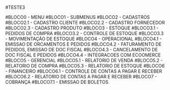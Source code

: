 #TESTE3

#BLOCO0 - MENU
#BLOCO1 - SUBMENUS
#BLOCO2 - CADASTROS
#BLOCO2.1 - CADASTRO CLIENTE
#BLOCO2.2 - CADASTRO FORNECEDOR
#BLOCO2.3 - CADASTRO PRODUTO
#BLOCO3 - ESTOQUE
#BLOCO3.1 - PEDIDOS DE COMPRA
#BLOCO3.2 - CONTROLE DE ESTOQUE
#BLOCO3.3 - MOVIMENTAÇÃO DE ESTOQUE
#BLOCO4 - OPERACIONAL
#BLOCO4.1 - EMISSAO DE ORCAMENTOS E PEDIDOS
#BLOCO4.2 - FATURAMENTO DE PEDIDOS, EMISSAO DE DOC FISCAL
#BLOCO4.3 - CANCELAMENTO DE DOC FISCAL E PEDIDOS
#BLOCO4.4 - INTEGRACOES COM ECOOMERCE
#BLOCO5 - GERENCIAL
#BLOCO5.1 - RELATORIO DE VENDA
#BLOCO5.2 - RELATORIO DE COMPRA
#BLOCO5.3 - RELATORIO DE ESTOQUE
#BLOCO6 - FINANCEIRO
#BLOCO6.1 - CONTROLE DE CONTAS A PAGAR E RECEBER
#BLOCO6.2 - RELATORIO DE CONTAS A PAGAR E RECEBER
#BLOCO7 - COBRANÇA
#BLOCO7.1 - EMISSAO DE BOLETOS
